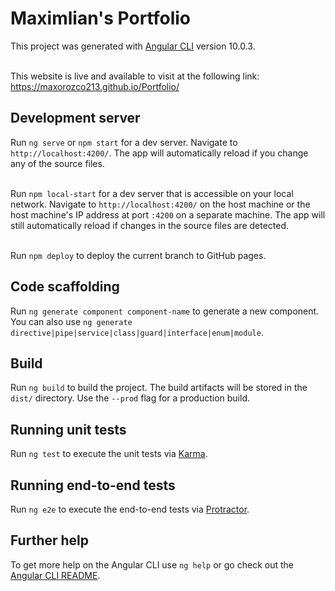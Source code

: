 # Maximlian's Portfolio

This project was generated with [Angular CLI](https://github.com/angular/angular-cli) version 10.0.3.<br/><br/>

This website is live and available to visit at the following link:<br/> https://maxorozco213.github.io/Portfolio/

## Development server

Run `ng serve` or `npm start` for a dev server. Navigate to `http://localhost:4200/`. The app will automatically reload if you change any of the source files.<br/><br/>

Run `npm local-start` for a dev server that is accessible on your local network. Navigate to `http://localhost:4200/` on the host machine or the host machine's IP address at port `:4200` on a separate machine. The app will still automatically reload if changes in the source files are detected.<br/><br/>

Run `npm deploy` to deploy the current branch to GitHub pages.

## Code scaffolding

Run `ng generate component component-name` to generate a new component. You can also use `ng generate directive|pipe|service|class|guard|interface|enum|module`.

## Build

Run `ng build` to build the project. The build artifacts will be stored in the `dist/` directory. Use the `--prod` flag for a production build.

## Running unit tests

Run `ng test` to execute the unit tests via [Karma](https://karma-runner.github.io).

## Running end-to-end tests

Run `ng e2e` to execute the end-to-end tests via [Protractor](http://www.protractortest.org/).

## Further help

To get more help on the Angular CLI use `ng help` or go check out the [Angular CLI README](https://github.com/angular/angular-cli/blob/master/README.md).
